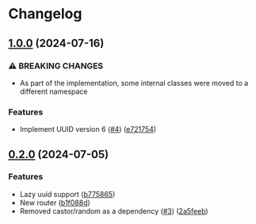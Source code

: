 # Changelog

## [1.0.0](https://github.com/castor-labs/php-lib-uuid/compare/0.2.0...1.0.0) (2024-07-16)


### ⚠ BREAKING CHANGES

* As part of the implementation, some internal classes were moved to a different namespace

### Features

* Implement UUID version 6 ([#4](https://github.com/castor-labs/php-lib-uuid/issues/4)) ([e721754](https://github.com/castor-labs/php-lib-uuid/commit/e72175441381cb6ba3c1d80309bad60afbacb33d))

## [0.2.0](https://github.com/castor-labs/php-lib-uuid/compare/v0.1.0...0.2.0) (2024-07-05)


### Features

* Lazy uuid support ([b775865](https://github.com/castor-labs/php-lib-uuid/commit/b7758658bb30bbe52340b992a96f22133a77e4af))
* New router ([b1f088d](https://github.com/castor-labs/php-lib-uuid/commit/b1f088d684b9e44a7b08ea480eb6680e75a55c79))
* Removed castor/random as a dependency ([#3](https://github.com/castor-labs/php-lib-uuid/issues/3)) ([2a5feeb](https://github.com/castor-labs/php-lib-uuid/commit/2a5feeb03865548186211358c3c8f0e2409629a2))
